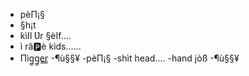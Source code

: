 - pèΠ¡§
- §h¡t
- kìII Ʋr §èIf....   
- ì râ🅿️è kìds......
- Πìg̳g̳e̳r̳
-¶ù§§¥
-pèΠ¡§
-shìt head.... 
-hand jòß
-¶ù§§¥
